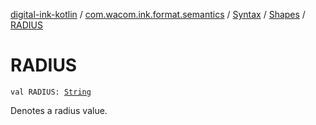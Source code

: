 [digital-ink-kotlin](../../../index.md) / [com.wacom.ink.format.semantics](../../index.md) / [Syntax](../index.md) / [Shapes](index.md) / [RADIUS](./-r-a-d-i-u-s.md)

# RADIUS

`val RADIUS: `[`String`](https://kotlinlang.org/api/latest/jvm/stdlib/kotlin/-string/index.html)

Denotes a radius value.

